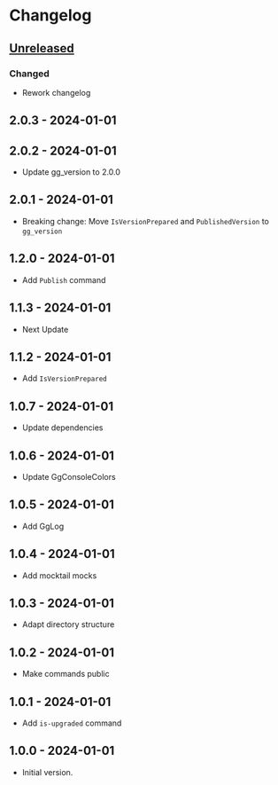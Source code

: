 # Changelog

## [Unreleased]

### Changed

- Rework changelog

## 2.0.3 - 2024-01-01

## 2.0.2 - 2024-01-01

- Update gg\_version to 2.0.0

## 2.0.1 - 2024-01-01

- Breaking change: Move `IsVersionPrepared` and `PublishedVersion` to `gg_version`

## 1.2.0 - 2024-01-01

- Add `Publish` command

## 1.1.3 - 2024-01-01

- Next Update

## 1.1.2 - 2024-01-01

- Add `IsVersionPrepared`

## 1.0.7 - 2024-01-01

- Update dependencies

## 1.0.6 - 2024-01-01

- Update GgConsoleColors

## 1.0.5 - 2024-01-01

- Add GgLog

## 1.0.4 - 2024-01-01

- Add mocktail mocks

## 1.0.3 - 2024-01-01

- Adapt directory structure

## 1.0.2 - 2024-01-01

- Make commands public

## 1.0.1 - 2024-01-01

- Add `is-upgraded` command

## 1.0.0 - 2024-01-01

- Initial version.

[Unreleased]: https://github.com/inlavigo/gg_publish/compare/2.0.3...HEAD
